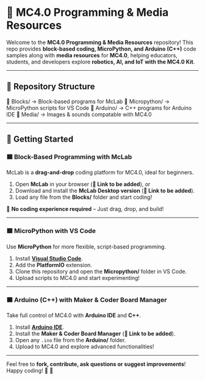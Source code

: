 # 🚀 MC4.0 Programming & Media Resources  

Welcome to the **MC4.0 Programming & Media Resources** repository! This repo provides **block-based coding, MicroPython, and Arduino (C++)** code samples along with **media resources** for **MC4.0**, helping educators, students, and developers explore **robotics, AI, and IoT with the MC4.0 Kit**.

---

## 📁 Repository Structure  

📂 Blocks/ → Block-based programs for McLab 
📂 Micropython/ → MicroPython scripts for VS Code 
📂 Arduino/ → C++ programs for Arduino IDE 
📂 Media/ → Images & sounds compatable with MC4.0

---

## 🚀 Getting Started  

### 🟦 Block-Based Programming with McLab  
McLab is a **drag-and-drop** coding platform for MC4.0, ideal for beginners.  

1. Open **McLab** in your browser (**🔗 Link to be added**), or  
2. Download and install the **McLab Desktop version** (**🔗 Link to be added**).  
3. Load any file from the **Blocks/** folder and start coding!  

🔹 **No coding experience required** – Just drag, drop, and build!  

---

### 🟩 MicroPython with VS Code  
Use **MicroPython** for more flexible, script-based programming.  

1. Install **[Visual Studio Code](https://code.visualstudio.com/)**.  
2. Add the **PlatformIO** extension.  
3. Clone this repository and open the **Micropython/** folder in VS Code.  
4. Upload scripts to MC4.0 and start experimenting!  

---

### 🟧 Arduino (C++) with Maker & Coder Board Manager  
Take full control of MC4.0 with **Arduino IDE** and **C++**.  

1. Install **[Arduino IDE](https://www.arduino.cc/en/software/)**.  
2. Install the **Maker & Coder Board Manager** (**🔗 Link to be added**).  
3. Open any `.ino` file from the **Arduino/** folder.  
4. Upload to MC4.0 and explore advanced functionalities!  


---
Feel free to **fork, contribute, ask questions or suggest improvements**!  
Happy coding! 🎉 🤖

